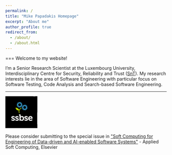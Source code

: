 ```yaml
---
permalink: /
title: "Mike Papadakis Homepage"
excerpt: "About me"
author_profile: true
redirect_from: 
  - /about/
  - /about.html
---
```


===
Welcome to my website!

I’m a Senior Research Scientist at the Luxembourg University, Interdisciplinary Centre for Security, Reliability and Trust ([SnT](https://wwwfr.uni.lu/snt)). My research interests lie in the area of Software Engineering with particular focus on Software Testing, Code Analysis and Search-based Software Engineering. 





---------------------------------------------------------------------------------------------------------------------------------------------------------
<a href="https://conf.researchr.org/home/ssbse-2022">
      <img src="/images/avatar-icon.png" width="100" height="100">
</a>




Please consider submitting to the special issue in ["Soft Computing for Engineering of Data-driven and AI-enabled Software Systems"](https://www.journals.elsevier.com/applied-soft-computing/call-for-papers/soft-computing-for-engineering-of-data-driven-and-ai-enabled-software-systems) - Applied Soft Computing, Elsevier 


